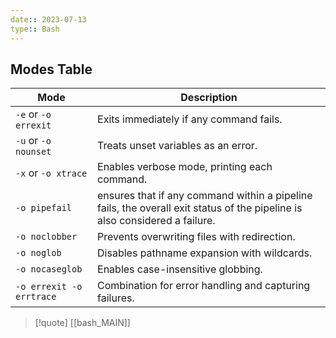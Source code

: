 ```yaml
---
date:: 2023-07-13
type:: Bash
---
```

## Modes Table 
| Mode                    | Description                                                 |
| ----------------------- | ----------------------------------------------------------- |
| `-e` or `-o errexit`    | Exits immediately if any command fails.                      |
| `-u` or `-o nounset`    | Treats unset variables as an error.                          |
| `-x` or `-o xtrace`     | Enables verbose mode, printing each command.                 |
| `-o pipefail`           | ensures that if any command within a pipeline fails, the overall exit status of the pipeline is also considered a failure.       |
| `-o noclobber`          | Prevents overwriting files with redirection.                 |
| `-o noglob`             | Disables pathname expansion with wildcards.                  |
| `-o nocaseglob`         | Enables case-insensitive globbing.                           |
| `-o errexit -o errtrace`| Combination for error handling and capturing failures.       |


>[!quote] [[bash_MAIN]] 